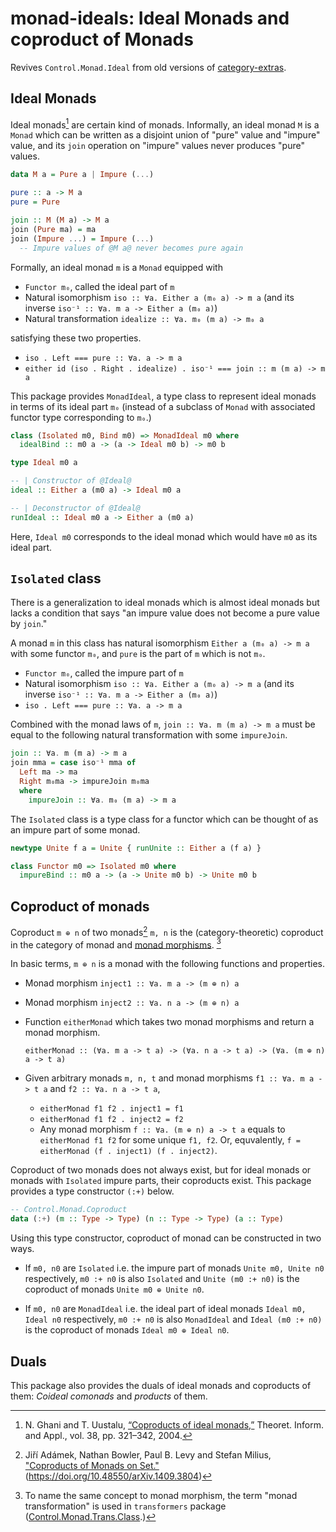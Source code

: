# monad-ideals: Ideal Monads and coproduct of Monads

Revives `Control.Monad.Ideal` from old versions of [category-extras](https://hackage.haskell.org/package/category-extras-0.53.25).

## Ideal Monads

Ideal monads[^1] are certain kind of monads. Informally, an ideal monad `M`
is a `Monad` which can be written as a disjoint union of "pure" value and "impure" value,
and its `join` operation on "impure" values never produces "pure" values.

[^1]: N. Ghani and T. Uustalu, [“Coproducts of ideal monads,”](http://www.numdam.org/article/ITA_2004__38_4_321_0.pdf) Theoret. Inform. and Appl., vol. 38, pp. 321–342, 2004.

```haskell
data M a = Pure a | Impure (...)

pure :: a -> M a
pure = Pure

join :: M (M a) -> M a
join (Pure ma) = ma
join (Impure ...) = Impure (...)
  -- Impure values of @M a@ never becomes pure again 
```

Formally, an ideal monad `m` is a `Monad` equipped with 

- `Functor m₀`, called the ideal part of `m`
- Natural isomorphism `iso :: ∀a. Either a (m₀ a) -> m a` (and its inverse `iso⁻¹ :: ∀a. m a -> Either a (m₀ a)`)
- Natural transformation `idealize :: ∀a. m₀ (m a) -> m₀ a`

satisfying these two properties.

- `iso . Left === pure :: ∀a. a -> m a`
- `either id (iso . Right . idealize) . iso⁻¹ === join :: m (m a) -> m a`

This package provides `MonadIdeal`, a type class to represent ideal monads in terms of
its ideal part `m₀`
(instead of a subclass of `Monad` with associated functor type corresponding to `m₀`.)

```haskell
class (Isolated m0, Bind m0) => MonadIdeal m0 where
  idealBind :: m0 a -> (a -> Ideal m0 b) -> m0 b

type Ideal m0 a

-- | Constructor of @Ideal@
ideal :: Either a (m0 a) -> Ideal m0 a

-- | Deconstructor of @Ideal@
runIdeal :: Ideal m0 a -> Either a (m0 a)
```

Here, `Ideal m0` corresponds to the ideal monad which would have `m0` as its ideal part.

## `Isolated` class

There is a generalization to ideal monads which is almost ideal monads
but lacks a condition that says "an impure value does not become a pure value by `join`."

A monad `m` in this class has natural isomorphism `Either a (m₀ a) -> m a` with some functor `m₀`, and
`pure` is the part of `m` which is not `m₀`.

- `Functor m₀`, called the impure part of `m`
- Natural isomorphism `iso :: ∀a. Either a (m₀ a) -> m a` (and its inverse `iso⁻¹ :: ∀a. m a -> Either a (m₀ a)`)
- `iso . Left === pure :: ∀a. a -> m a`

Combined with the monad laws of `m`, `join :: ∀a. m (m a) -> m a` must be equal to the following natural transformation
with some `impureJoin`.

```haskell
join :: ∀a. m (m a) -> m a
join mma = case iso⁻¹ mma of
  Left ma -> ma
  Right m₀ma -> impureJoin m₀ma
  where
    impureJoin :: ∀a. m₀ (m a) -> m a
```

The `Isolated` class is a type class for a functor which can be thought of as an
impure part of some monad.

```haskell
newtype Unite f a = Unite { runUnite :: Either a (f a) }

class Functor m0 => Isolated m0 where
  impureBind :: m0 a -> (a -> Unite m0 b) -> Unite m0 b
```

## Coproduct of monads

Coproduct `m ⊕ n` of two monads[^2] `m, n` is the (category-theoretic) coproduct in the category of monad
and [monad morphisms](https://hackage.haskell.org/package/mmorph-1.2.0/docs/Control-Monad-Morph.html). [^3]

In basic terms, `m ⊕ n` is a monad with the following functions and properties.

- Monad morphism `inject1 :: ∀a. m a -> (m ⊕ n) a`
- Monad morphism `inject2 :: ∀a. n a -> (m ⊕ n) a`
- Function `eitherMonad` which takes two monad morphisms and return a monad morphism.

  ```
  eitherMonad :: (∀a. m a -> t a) -> (∀a. n a -> t a) -> (∀a. (m ⊕ n) a -> t a)
  ```

- Given arbitrary monads `m, n, t` and monad morphisms `f1 :: ∀a. m a -> t a` and `f2 :: ∀a. n a -> t a`,

  - `eitherMonad f1 f2 . inject1 = f1`
  - `eitherMonad f1 f2 . inject2 = f2`
  - Any monad morphism `f :: ∀a. (m ⊕ n) a -> t a` equals to `eitherMonad f1 f2` for some unique `f1, f2`.
    Or, equvalently, `f = eitherMonad (f . inject1) (f . inject2)`.

Coproduct of two monads does not always exist, but for ideal monads or monads with `Isolated` impure parts,
their coproducts exist. This package provides a type constructor `(:+)` below.

```haskell
-- Control.Monad.Coproduct
data (:+) (m :: Type -> Type) (n :: Type -> Type) (a :: Type)
```

Using this type constructor, coproduct of monad can be constructed in two ways.

- If `m0, n0` are `Isolated` i.e. the impure part of monads `Unite m0, Unite n0` respectively,
  `m0 :+ n0` is also `Isolated` and `Unite (m0 :+ n0)` is the coproduct of monads `Unite m0 ⊕ Unite n0`.

- If `m0, n0` are `MonadIdeal` i.e. the ideal part of ideal monads `Ideal m0, Ideal n0` respectively,
  `m0 :+ n0` is also `MonadIdeal` and `Ideal (m0 :+ n0)` is the coproduct of monads `Ideal m0 ⊕ Ideal n0`.

[^2]: Jiří Adámek, Nathan Bowler, Paul B. Levy and Stefan Milius, ["Coproducts of Monads on Set."](https://arxiv.org/abs/1409.3804) (https://doi.org/10.48550/arXiv.1409.3804)

[^3]: To name the same concept to monad morphism, the term "monad transformation" is used in `transformers` package ([Control.Monad.Trans.Class](https://hackage.haskell.org/package/transformers-0.6.0.3/docs/Control-Monad-Trans-Class.html#t:MonadTrans).)

## Duals

This package also provides the duals of ideal monads and coproducts of them: _Coideal comonads_ and _products_ of them.